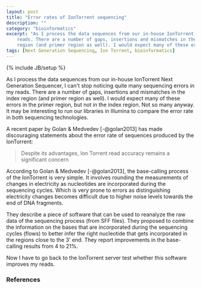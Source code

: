 ```yaml
---
layout: post
title: "Error rates of IonTorrent sequencing"
description: ""
category: "bioinformatics"
excerpt: "As I process the data sequences from our in-house IonTorrent Next Generation Sequencer, I can't stop noticing quite many sequencing errors in my
    reads. There are a number of gaps, insertions and mismatches in the index 
    region (and primer region as well). I would expect many of these errors in..."
tags: [Next Generation Sequencing, Ion Torrent, bioinformatics]
---
```

{% include JB/setup %}

As I process the data sequences from our in-house IonTorrent Next 
Generation Sequencer, I can't stop noticing quite many sequencing errors in my
reads. There are a number of gaps, insertions and mismatches in the index 
region (and primer region as well). I would expect many of these errors in the
primer region, but not in the index region. Not so many anyway.
It may be interesting to run our libraries in Illumina to compare the error 
rate in both sequencing technologies.


A recent paper by Golan & Medvedev [-@golan2013] has made discouraging statements
about the error rate of sequences produced by the IonTorrent:

> Despite its advantages, Ion Torrent read accuracy remains a significant concern

According to Golan & Medvedev [-@golan2013], the base-calling process of the IonTorrent 
is very simple. It involves rounding the measurements of changes in electricity as
nucleotides are incorporated during the sequencing cycles. Which is very prone 
to errors as distinguishing electricity changes becomes difficult due to higher
noise levels towards the end of DNA fragments.

They describe a piece of software that can be used to reanalyze
the raw data of the sequencing process (from SFF files). They proposed to 
combine the information on the bases that are incorporated during the sequencing
cycles (flows) to better infer the right nucleotide that gets incorporated 
in the regions close to the 3' end.
They report improvements in the base-calling  results from 4 to 21%.

Now I have to go
back to the IonTorrent server test whether this software improves my reads.



### References

